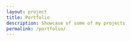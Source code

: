 ```yaml
---
layout: project
title: Portfolio
description: Showcase of some of my projects
permalink: /portfolio/
---
```

